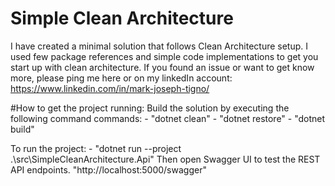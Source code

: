 # Simple Clean Architecture
I have created a minimal solution that follows Clean Architecture setup. I used few package references and simple code implementations to get you start up with clean architecture.
If you found an issue or want to get know more, please ping me here or on my linkedIn account: https://www.linkedin.com/in/mark-joseph-tigno/

#How to get the project running:
Build the solution by executing the following command commands:
    - "dotnet clean"
    - "dotnet restore"
    - "dotnet build"

To run the project:
    - "dotnet run --project .\src\SimpleCleanArchitecture.Api\"
    Then open Swagger UI to test the REST API endpoints.
    "http://localhost:5000/swagger"